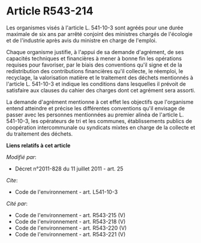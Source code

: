 # Article R543-214

Les organismes visés à l'article L. 541-10-3 sont agréés pour une durée maximale de six ans par arrêté conjoint des ministres
chargés de l'écologie et de l'industrie après avis du ministre en charge de l'emploi. 

Chaque organisme justifie, à l'appui de sa demande d'agrément, de ses capacités techniques et financières à mener à bonne fin
les opérations requises pour favoriser, par le biais des conventions qu'il signe et de la redistribution des contributions
financières qu'il collecte, le réemploi, le recyclage, la valorisation matière et le traitement des déchets mentionnés à
l'article L. 541-10-3 et indique les conditions dans lesquelles il prévoit de satisfaire aux clauses du cahier des charges
dont cet agrément sera assorti. 

La demande d'agrément mentionne à cet effet les objectifs que l'organisme entend atteindre et précise les différentes
conventions qu'il envisage de passer avec les personnes mentionnées au premier alinéa de l'article L. 541-10-3, les
opérateurs de tri et les communes, établissements publics de coopération intercommunale ou syndicats mixtes en charge de la
collecte et du traitement des déchets.

**Liens relatifs à cet article**

_Modifié par_:

  - Décret n°2011-828 du 11 juillet 2011 - art. 25

_Cite_:

  - Code de l'environnement - art. L541-10-3

_Cité par_:

  - Code de l'environnement - art. R543-215 (V)
  - Code de l'environnement - art. R543-218 (V)
  - Code de l'environnement - art. R543-220 (V)
  - Code de l'environnement - art. R543-221 (V)
